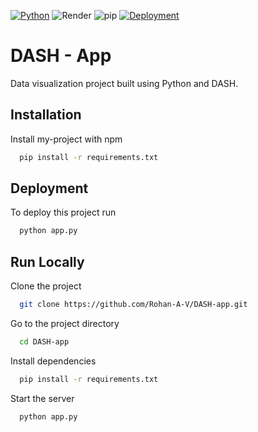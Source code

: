 
[![Python](https://img.shields.io/badge/Python-3.9-3776AB?style=for-the-badge&logo=python&logoColor=white)](https://www.python.org/) ![Render](https://img.shields.io/badge/Render-46E3B7?style=for-the-badge&logo=render&logoColor=white)
![pip](https://img.shields.io/badge/pip-21.1.2-3776AB?style=for-the-badge&logo=pypi&logoColor=white)
[![Deployment](https://img.shields.io/badge/Deployment-Live-46E3B7?style=for-the-badge&logo=render&logoColor=white)](https://dash-app-6v6z.onrender.com)


# DASH - App

Data visualization project built using Python and DASH.





## Installation

Install my-project with npm

```bash
  pip install -r requirements.txt
```
    
## Deployment

To deploy this project run

```bash
  python app.py
```


## Run Locally

Clone the project

```bash
  git clone https://github.com/Rohan-A-V/DASH-app.git
```

Go to the project directory

```bash
  cd DASH-app
```

Install dependencies

```bash
  pip install -r requirements.txt
```

Start the server

```bash
  python app.py
```

